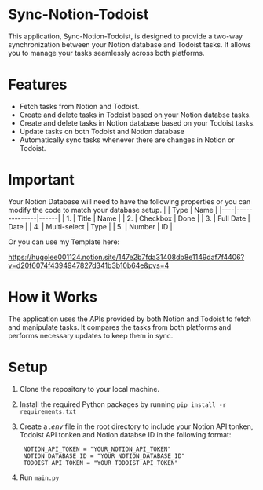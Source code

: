 

# Sync-Notion-Todoist
This application, Sync-Notion-Todoist, is designed to provide a two-way synchronization between your Notion database and Todoist tasks. It allows you to manage your tasks seamlessly across both platforms.

# Features
- Fetch tasks from Notion and Todoist.
- Create and delete tasks in Todoist based on your Notion databse tasks.
- Create and delete tasks in Notion database based on your Todoist tasks.
- Update tasks on both Todoist and Notion database
- Automatically sync tasks whenever there are changes in Notion or Todoist.

# Important
Your Notion Database will need to have the following properties or you can modify the code to match your database setup.
|    | Type         | Name |
|----|--------------|------|
| 1. | Title        | Name |
| 2. | Checkbox     | Done |
| 3. | Full Date    | Date |
| 4. | Multi-select | Type |
| 5. | Number       | ID   |

Or you can use my Template here:

https://hugolee001124.notion.site/147e2b7fda31408db8e1149daf7f4406?v=d20f6074f4394947827d341b3b10b64e&pvs=4

# How it Works
The application uses the APIs provided by both Notion and Todoist to fetch and manipulate tasks. It compares the tasks from both platforms and performs necessary updates to keep them in sync.

# Setup
1. Clone the repository to your local machine.
2. Install the required Python packages by running `pip install -r requirements.txt`
3. Create a *.env* file in the root directory to include your Notion API tonken, Todoist API tonken and Notion databse ID in the following format:

        NOTION_API_TOKEN = "YOUR_NOTION_API_TOKEN"
	    NOTION_DATABASE_ID = "YOUR_NOTION_DATABASE_ID"
	    TODOIST_API_TOKEN = "YOUR_TODOIST_API_TOKEN"
4. Run `main.py`
